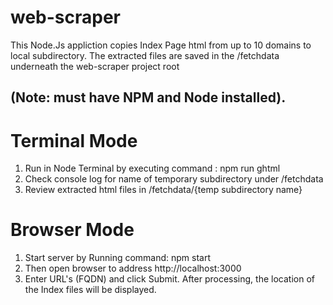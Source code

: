 # web-scraper

This Node.Js appliction copies Index Page html from up to 10 domains to local subdirectory. The extracted files are saved in the /fetchdata underneath the web-scraper project root

## (Note: must have NPM and Node installed).

# Terminal Mode
1) Run in Node Terminal by executing command : npm run ghtml
2) Check console log for name of temporary subdirectory under /fetchdata
3) Review extracted html files in /fetchdata/{temp subdirectory name}

# Browser Mode
1) Start server by Running command: npm start
2) Then open browser to address http://localhost:3000
3) Enter URL's (FQDN) and click Submit. After processing, the location of the Index files will be displayed.
